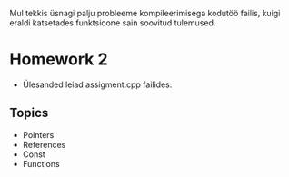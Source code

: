 Mul tekkis üsnagi palju probleeme kompileerimisega kodutöö failis, kuigi eraldi katsetades funktsioone sain soovitud tulemused.

# Homework 2
* Ülesanded leiad assigment.cpp failides.
## Topics
* Pointers
* References
* Const
* Functions

